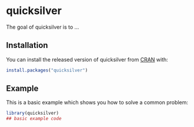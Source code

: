 
# quicksilver

<!-- badges: start -->
<!-- badges: end -->

The goal of quicksilver is to ...

## Installation

You can install the released version of quicksilver from [CRAN](https://CRAN.R-project.org) with:

``` r
install.packages("quicksilver")
```

## Example

This is a basic example which shows you how to solve a common problem:

``` r
library(quicksilver)
## basic example code
```

